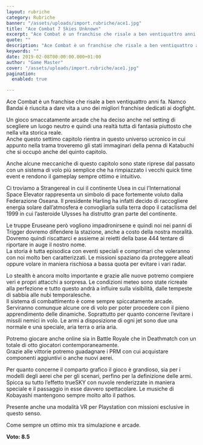 ```yaml
---
layout: rubriche
category: Rubriche
banner: "/assets/uploads/import.rubriche/ace1.jpg"
title: "Ace Combat 7 Skies Unknown"
excerpt: "Ace Combat è un franchise che risale a ben ventiquattro anni fa.  Namco Bandai è riuscita a dare vita a uno dei migliori franchise dedicati ai dogfight. Un gioco smaccatamente arcade che ha deciso anche nel setting di scegliere un luogo neutro e quindi una realtà tutta di fantasia piuttosto che nella vita storica reale. [&hellip"
quote: ""
description: "Ace Combat è un franchise che risale a ben ventiquattro anni fa.  Namco Bandai è riuscita a dare vita a uno dei migliori franchise dedicati ai dogfight. Un gioco smaccatamente arcade che ha deciso anche nel setting di scegliere un luogo neutro e quindi una realtà tutta di fantasia piuttosto che nella vita storica reale. [&hellip"
keywords: ""
date: 2019-02-08T00:00:00.000+01:00
author: "Game Master"
cover: "/assets/uploads/import.rubriche/ace1.jpg"
pagination:
  enabled: true

---
```


Ace Combat è un franchise che risale a ben ventiquattro anni fa. Namco Bandai è riuscita a dare vita a uno dei migliori franchise dedicati ai dogfight.

Un gioco smaccatamente arcade che ha deciso anche nel setting di scegliere un luogo neutro e quindi una realtà tutta di fantasia piuttosto che nella vita storica reale.  
Anche questo settimo capitolo rientra in questo universo ucronico in cui appunto nella trama troveremo gli stati immaginari della penna di Katabuchi che si occupò anche del quinto capitolo.

Anche alcune meccaniche di questo capitolo sono state riprese dal passato con un sistema di volo più semplice che ha rimpiazzato i vecchi quick time event e rendono il gameplay sempre ottimo e intuitivo.

Ci troviamo a Strangereal in cui il continente Usea in cui l’International Space Elevator rappresenta un simbolo di pace fortemente voluto dalla Federazione Oseana. Il presidente Harling ha infatti decido di raccogliere energia solare dall’atmosfera e convogliarla sulla terra dopo il cataclisma del 1999 in cui l’asteroide Ulysses ha distrutto gran parte del continente.

Le truppe Eruseane però vogliono impadronirsene e quindi noi nei panni di Trigger dovremo difendere la stazione, anche a costo della nostra moralità. Dovremo quindi riscattarci e assieme ai reietti della base 444 tentare di riportare in auge il nostro nome.  
La storia è tutta episodica con eventi speciali e comprimari che voleranno con noi molto ben caratterizzati. Le missioni spaziano da proteggere alleati oppure volare in maniera rischiosa a bassa quota per evitare i vari radar.

Lo stealth è ancora molto importante e grazie alle nuove potremo compiere veri e propri attacchi a sorpresa. Le condizioni meteo sono state ricreate alla perfezione e tutto questo andrà a influire sulla visibilità, dalle tempeste di sabbia alle nubi temporalesche.  
Il sistema di combattimento è come sempre spiccatamente arcade. Serviranno comunque alcune ore di volo per poter procedere con il pieno apprendimento delle dinamiche. Soprattutto per quanto concerne l’evitare i missili nemici in volo. Le armi a disposizione di ogni jet sono due una normale e una speciale, aria terra o aria aria.

Potremo giocare anche online sia in Battle Royale che in Deathmatch con un totale di otto giocatori contemporaneamente.  
Grazie alle vittorie potremo guadagnare i PRM con cui acquistare componenti aggiuntivi o anche nuovi aerei.

Per quanto concerne il comparto grafico il gioco è grandioso, sia per i modelli degli aerei che per gli scenari, perfino per la definizione delle armi. Spicca su tutto l’effetto trueSKY con nuvole renderizzate in maniera speciale e il passaggio in esse davvero spettacolare. Le musiche di Kobayashi mantengono sempre molto alto il pathos.

Presente anche una modalità VR per Playstation con missioni esclusive in questo senso.

Come sempre un ottimo mix tra simulazione e arcade.

**Voto: 8.5**